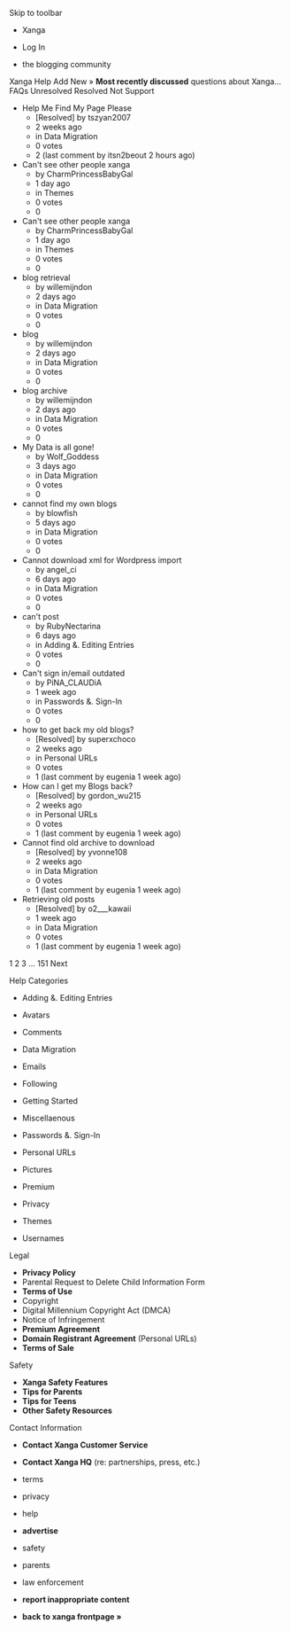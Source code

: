 Skip to toolbar

*   Xanga

*   Log In

*   the blogging community

Xanga Help Add New » **Most recently discussed** questions about Xanga… FAQs Unresolved Resolved Not Support

*   Help Me Find My Page Please
    *   \[Resolved\] by tszyan2007
    *   2 weeks ago
    *   in Data Migration
    *   0 votes
    *   2 (last comment by itsn2beout 2 hours ago)
*   Can't see other people xanga
    *   by CharmPrincessBabyGal
    *   1 day ago
    *   in Themes
    *   0 votes
    *   0
*   Can't see other people xanga
    *   by CharmPrincessBabyGal
    *   1 day ago
    *   in Themes
    *   0 votes
    *   0
*   blog retrieval
    *   by willemijndon
    *   2 days ago
    *   in Data Migration
    *   0 votes
    *   0
*   blog
    *   by willemijndon
    *   2 days ago
    *   in Data Migration
    *   0 votes
    *   0
*   blog archive
    *   by willemijndon
    *   2 days ago
    *   in Data Migration
    *   0 votes
    *   0
*   My Data is all gone!
    *   by Wolf\_Goddess
    *   3 days ago
    *   in Data Migration
    *   0 votes
    *   0
*   cannot find my own blogs
    *   by blowfish
    *   5 days ago
    *   in Data Migration
    *   0 votes
    *   0
*   Cannot download xml for Wordpress import
    *   by angel\_ci
    *   6 days ago
    *   in Data Migration
    *   0 votes
    *   0
*   can't post
    *   by RubyNectarina
    *   6 days ago
    *   in Adding &. Editing Entries
    *   0 votes
    *   0
*   Can't sign in/email outdated
    *   by PiNA\_CLAUDiA
    *   1 week ago
    *   in Passwords &. Sign-In
    *   0 votes
    *   0
*   how to get back my old blogs?
    *   \[Resolved\] by superxchoco
    *   2 weeks ago
    *   in Personal URLs
    *   0 votes
    *   1 (last comment by eugenia 1 week ago)
*   How can I get my Blogs back?
    *   \[Resolved\] by gordon\_wu215
    *   2 weeks ago
    *   in Personal URLs
    *   0 votes
    *   1 (last comment by eugenia 1 week ago)
*   Cannot find old archive to download
    *   \[Resolved\] by yvonne108
    *   2 weeks ago
    *   in Data Migration
    *   0 votes
    *   1 (last comment by eugenia 1 week ago)
*   Retrieving old posts
    *   \[Resolved\] by o2\_\_\_kawaii
    *   1 week ago
    *   in Data Migration
    *   0 votes
    *   1 (last comment by eugenia 1 week ago)

1 2 3 ... 151 Next

Help Categories

*   Adding &. Editing Entries
*   Avatars
*   Comments
*   Data Migration
*   Emails
*   Following
*   Getting Started
*   Miscellaenous

*   Passwords &. Sign-In
*   Personal URLs
*   Pictures
*   Premium
*   Privacy
*   Themes
*   Usernames

Legal

*   **Privacy Policy**
*   Parental Request to Delete Child Information Form
*   **Terms of Use**
*   Copyright
*   Digital Millennium Copyright Act (DMCA)
*   Notice of Infringement
*   **Premium Agreement**
*   **Domain Registrant Agreement** (Personal URLs)
*   **Terms of Sale**

Safety

*   **Xanga Safety Features**
*   **Tips for Parents**
*   **Tips for Teens**
*   **Other Safety Resources**

Contact Information

*   **Contact Xanga Customer Service**
*   **Contact Xanga HQ** (re: partnerships, press, etc.)

*   terms
*   privacy
*   help
*   **advertise**

*   safety
*   parents
*   law enforcement
*   **report inappropriate content**

*   **back to xanga frontpage »**